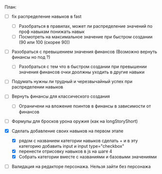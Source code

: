 План:  
- [ ] fix распределение навыков в fast  
    - [ ] Разобраться в правилах, может ли распределение значений по проф навыкам понижать навык  
    - [ ] Посмотреть на максимальное значение при быстром создании (90 или 100 (скорее 90))
- [ ] Разобраться с превышением значения финансов (Возможно вернуть финансы но под ?)  
    - [ ] Разобраться с тем что в быстром создании при превышении значения финансов очки доолжны уходить в другие навыки  
- [ ] Подумать нужны ли трудный и черезвычайный успех при распределении навыков  

- [ ] Вернуть финансы для классического создания  
    - [ ] Ограничени на вложение поинтов в финансы в зависимости от финансов  

- [ ] Формулы для бросков урона оружия (как на longStoryShort)

- [x] Сделать добавление своих навыков на первом этапе
    - [x] рядом с названием категории навыков сделать + и в эту категорию добавить input и input type="checkbox"
    - [x] перенести отрисовку навыков в js на шаге 4
    - [x] Собрать категории вместе с названиями и базовыми значениями

- [ ] Валидация на редакторе персонажа. Нельзя зайти без персонажа
